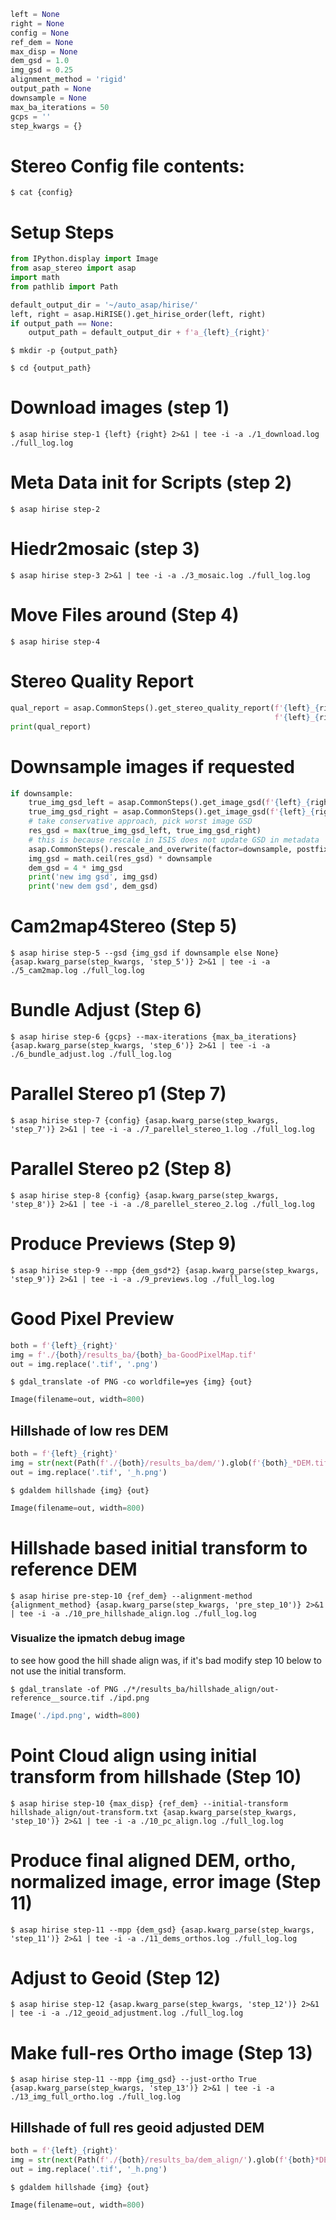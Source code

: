```python
left = None
right = None
config = None
ref_dem = None
max_disp = None
dem_gsd = 1.0
img_gsd = 0.25
alignment_method = 'rigid'
output_path = None
downsample = None
max_ba_iterations = 50
gcps = ''
step_kwargs = {}
```

# Stereo Config file contents:

```shell
$ cat {config}
```

# Setup Steps

```python
from IPython.display import Image
from asap_stereo import asap
import math
from pathlib import Path
```

```python
default_output_dir = '~/auto_asap/hirise/'
left, right = asap.HiRISE().get_hirise_order(left, right)
if output_path == None:
    output_path = default_output_dir + f'a_{left}_{right}'
```

```shell
$ mkdir -p {output_path}
```

```shell
$ cd {output_path}
```

# Download images (step 1)

```shell
$ asap hirise step-1 {left} {right} 2>&1 | tee -i -a ./1_download.log ./full_log.log
```

# Meta Data init for Scripts (step 2)

```shell
$ asap hirise step-2
```

# Hiedr2mosaic (step 3)

```shell
$ asap hirise step-3 2>&1 | tee -i -a ./3_mosaic.log ./full_log.log
```

# Move Files around (Step 4)

```shell
$ asap hirise step-4 
```

# Stereo Quality Report

```python
qual_report = asap.CommonSteps().get_stereo_quality_report(f'{left}_{right}/{left}_RED.mos_hijitreged.norm.cub',
                                                           f'{left}_{right}/{right}_RED.mos_hijitreged.norm.cub')
print(qual_report)
```

# Downsample images if requested

```python
if downsample:
    true_img_gsd_left = asap.CommonSteps().get_image_gsd(f'{left}_{right}/{left}_RED.mos_hijitreged.norm.cub')
    true_img_gsd_right = asap.CommonSteps().get_image_gsd(f'{left}_{right}/{right}_RED.mos_hijitreged.norm.cub')
    # take conservative approach, pick worst image GSD
    res_gsd = max(true_img_gsd_left, true_img_gsd_right)
    # this is because rescale in ISIS does not update GSD in metadata
    asap.CommonSteps().rescale_and_overwrite(factor=downsample, postfix='_RED.mos_hijitreged.norm.cub')
    img_gsd = math.ceil(res_gsd) * downsample
    dem_gsd = 4 * img_gsd
    print('new img gsd', img_gsd)
    print('new dem gsd', dem_gsd)

```

# Cam2map4Stereo (Step 5)

```shell
$ asap hirise step-5 --gsd {img_gsd if downsample else None} {asap.kwarg_parse(step_kwargs, 'step_5')} 2>&1 | tee -i -a ./5_cam2map.log ./full_log.log
```

# Bundle Adjust (Step 6)

```shell
$ asap hirise step-6 {gcps} --max-iterations {max_ba_iterations} {asap.kwarg_parse(step_kwargs, 'step_6')} 2>&1 | tee -i -a ./6_bundle_adjust.log ./full_log.log
```

# Parallel Stereo p1 (Step 7)

```shell
$ asap hirise step-7 {config} {asap.kwarg_parse(step_kwargs, 'step_7')} 2>&1 | tee -i -a ./7_parellel_stereo_1.log ./full_log.log
```

# Parallel Stereo p2 (Step 8)

```shell
$ asap hirise step-8 {config} {asap.kwarg_parse(step_kwargs, 'step_8')} 2>&1 | tee -i -a ./8_parellel_stereo_2.log ./full_log.log
```

# Produce Previews (Step 9)

```shell
$ asap hirise step-9 --mpp {dem_gsd*2} {asap.kwarg_parse(step_kwargs, 'step_9')} 2>&1 | tee -i -a ./9_previews.log ./full_log.log
```

# Good Pixel Preview

```python
both = f'{left}_{right}'
img = f'./{both}/results_ba/{both}_ba-GoodPixelMap.tif'
out = img.replace('.tif', '.png')
```

```shell
$ gdal_translate -of PNG -co worldfile=yes {img} {out}
```

```python
Image(filename=out, width=800)
```

## Hillshade of low res DEM

```python
both = f'{left}_{right}'
img = str(next(Path(f'./{both}/results_ba/dem/').glob(f'{both}_*DEM.tif')))
out = img.replace('.tif', '_h.png')
```

```shell
$ gdaldem hillshade {img} {out}
```

```python
Image(filename=out, width=800)
```

# Hillshade based initial transform to reference DEM

```shell
$ asap hirise pre-step-10 {ref_dem} --alignment-method {alignment_method} {asap.kwarg_parse(step_kwargs, 'pre_step_10')} 2>&1 | tee -i -a ./10_pre_hillshade_align.log ./full_log.log
```

### Visualize the ipmatch debug image

to see how good the hill shade align was, if it's bad modify step 10 below to not use the initial transform.

```shell
$ gdal_translate -of PNG ./*/results_ba/hillshade_align/out-reference__source.tif ./ipd.png
```

```python
Image('./ipd.png', width=800)
```

# Point Cloud align using initial transform from hillshade (Step 10)

```shell
$ asap hirise step-10 {max_disp} {ref_dem} --initial-transform hillshade_align/out-transform.txt {asap.kwarg_parse(step_kwargs, 'step_10')} 2>&1 | tee -i -a ./10_pc_align.log ./full_log.log
```

# Produce final aligned DEM, ortho, normalized image, error image (Step 11)

```shell
$ asap hirise step-11 --mpp {dem_gsd} {asap.kwarg_parse(step_kwargs, 'step_11')} 2>&1 | tee -i -a ./11_dems_orthos.log ./full_log.log
```

# Adjust to Geoid (Step 12)

```shell
$ asap hirise step-12 {asap.kwarg_parse(step_kwargs, 'step_12')} 2>&1 | tee -i -a ./12_geoid_adjustment.log ./full_log.log
```

# Make full-res Ortho image (Step 13)

```shell
$ asap hirise step-11 --mpp {img_gsd} --just-ortho True {asap.kwarg_parse(step_kwargs, 'step_13')} 2>&1 | tee -i -a ./13_img_full_ortho.log ./full_log.log
```

## Hillshade of full res geoid adjusted DEM

```python
both = f'{left}_{right}'
img = str(next(Path(f'./{both}/results_ba/dem_align/').glob(f'{both}*DEM-adj.tif')))
out = img.replace('.tif', '_h.png')
```

```shell
$ gdaldem hillshade {img} {out}
```

```python
Image(filename=out, width=800)
```
